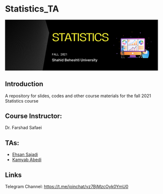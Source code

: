 # Statistics_TA

<div align='center'>
      <img src='icons/Statistics2.png' />
</div>

## Introduction

A repository for slides, codes and other course materials for the fall 2021 Statistics course

## Course Instructor:

Dr. Farshad Safaei

## TAs:

* [Ehsan Sajadi](https://github.com/ehsansajadi)
* [Kamyab Abedi](https://github.com/KamyabAbedi)


## Links

Telegram Channel: https://t.me/joinchat/vz7BjMzcOyk0YmU0
   
